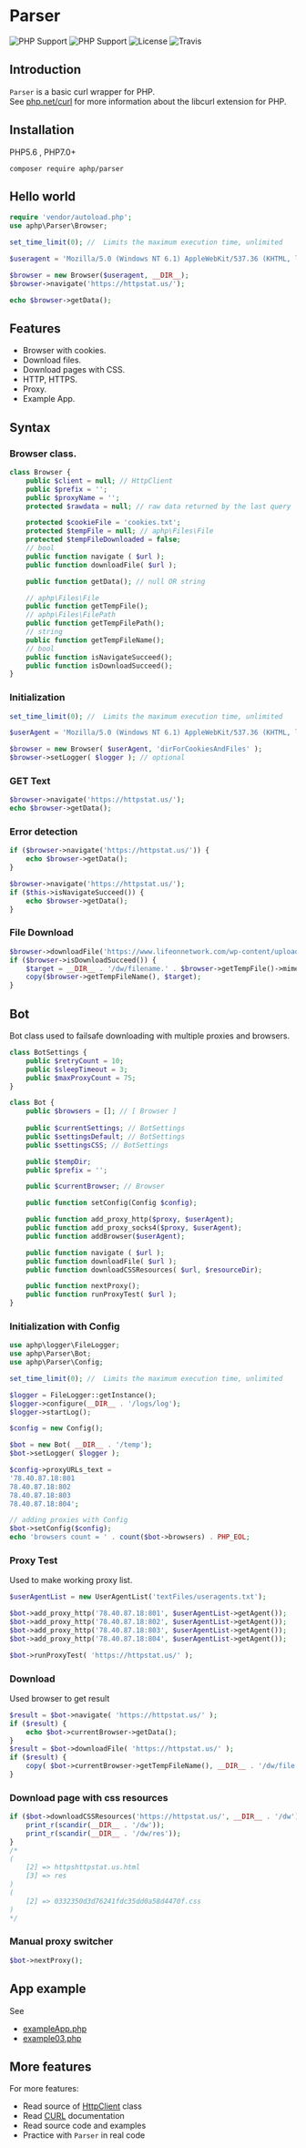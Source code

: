 # Parser

![PHP Support](https://img.shields.io/badge/php%20tested-5.6-brightgreen.svg)
![PHP Support](https://img.shields.io/badge/php%20tested-7.1-brightgreen.svg)
![License](https://img.shields.io/badge/license-MIT-green.svg)
![Travis](https://api.travis-ci.org/GonistLelatel/aphp_parser.svg?branch=master)

## Introduction

`Parser` is a basic curl wrapper for PHP.<br>
See [php.net/curl](https://www.php.net/curl) for more information about the libcurl extension for PHP.

## Installation
PHP5.6 , PHP7.0+

`composer require aphp/parser`

## Hello world

```php
require 'vendor/autoload.php';
use aphp\Parser\Browser;

set_time_limit(0); //  Limits the maximum execution time, unlimited

$useragent = 'Mozilla/5.0 (Windows NT 6.1) AppleWebKit/537.36 (KHTML, like Gecko) Chrome/41.0.2228.0 Safari/537.36';

$browser = new Browser($useragent, __DIR__);
$browser->navigate('https://httpstat.us/');

echo $browser->getData();
```

## Features

* Browser with cookies.
* Download files.
* Download pages with CSS.
* HTTP, HTTPS.
* Proxy.
* Example App.

## Syntax
### Browser class.
```php
class Browser {
	public $client = null; // HttpClient
	public $prefix = '';
	public $proxyName = '';
	protected $rawdata = null; // raw data returned by the last query

	protected $cookieFile = 'cookies.txt';
	protected $tempFile = null; // aphp\Files\File
	protected $tempFileDownloaded = false;
	// bool
	public function navigate ( $url );
	public function downloadFile( $url );

	public function getData(); // null OR string

	// aphp\Files\File
	public function getTempFile();
	// aphp\Files\FilePath
	public function getTempFilePath();
	// string
	public function getTempFileName();
	// bool
	public function isNavigateSucceed();
	public function isDownloadSucceed();
}
```
### Initialization
```php
set_time_limit(0); //  Limits the maximum execution time, unlimited

$userAgent = 'Mozilla/5.0 (Windows NT 6.1) AppleWebKit/537.36 (KHTML, like Gecko) Chrome/41.0.2228.0 Safari/537.36';

$browser = new Browser( $userAgent, 'dirForCookiesAndFiles' );
$browser->setLogger( $logger ); // optional
```
### GET Text
```php
$browser->navigate('https://httpstat.us/');
echo $browser->getData();
```
### Error detection
```php
if ($browser->navigate('https://httpstat.us/')) {
	echo $browser->getData();
}

$browser->navigate('https://httpstat.us/');
if ($this->isNavigateSucceed()) {
	echo $browser->getData();
}
```
### File Download
```php
$browser->downloadFile('https://www.lifeonnetwork.com/wp-content/uploads/2017/11/download.png');
if ($browser->isDownloadSucceed()) {
	$target = __DIR__ . '/dw/filename.' . $browser->getTempFile()->mimeExtension();
	copy($browser->getTempFileName(), $target);
}
```
## Bot
Bot class used to failsafe downloading with multiple proxies and browsers.
```php
class BotSettings {
	public $retryCount = 10;
	public $sleepTimeout = 3;
	public $maxProxyCount = 75;
}

class Bot {
	public $browsers = []; // [ Browser ]
 
	public $currentSettings; // BotSettings
	public $settingsDefault; // BotSettings
	public $settingsCSS; // BotSettings

	public $tempDir;
	public $prefix = '';

	public $currentBrowser; // Browser

	public function setConfig(Config $config);

	public function add_proxy_http($proxy, $userAgent);
	public function add_proxy_socks4($proxy, $userAgent);
	public function addBrowser($userAgent);

	public function navigate ( $url );
	public function downloadFile( $url );
	public function downloadCSSResources( $url, $resourceDir);

	public function nextProxy();
	public function runProxyTest( $url );
}
```
### Initialization with Config
```php
use aphp\logger\FileLogger;
use aphp\Parser\Bot;
use aphp\Parser\Config;

set_time_limit(0); //  Limits the maximum execution time, unlimited

$logger = FileLogger::getInstance();
$logger->configure(__DIR__ . '/logs/log');
$logger->startLog();

$config = new Config();

$bot = new Bot( __DIR__ . '/temp');
$bot->setLogger( $logger );

$config->proxyURLs_text = 
'78.40.87.18:801
78.40.87.18:802
78.40.87.18:803
78.40.87.18:804';

// adding proxies with Config
$bot->setConfig($config); 
echo 'browsers count = ' . count($bot->browsers) . PHP_EOL;
```
### Proxy Test
Used to make working proxy list.
```php
$userAgentList = new UserAgentList('textFiles/useragents.txt');

$bot->add_proxy_http('78.40.87.18:801', $userAgentList->getAgent());
$bot->add_proxy_http('78.40.87.18:802', $userAgentList->getAgent());
$bot->add_proxy_http('78.40.87.18:803', $userAgentList->getAgent());
$bot->add_proxy_http('78.40.87.18:804', $userAgentList->getAgent());

$bot->runProxyTest( 'https://httpstat.us/' );
```
### Download
Used browser to get result
```php
$result = $bot->navigate( 'https://httpstat.us/' );
if ($result) {
	echo $bot->currentBrowser->getData();
}
$result = $bot->downloadFile( 'https://httpstat.us/' ); 
if ($result) {
	copy( $bot->currentBrowser->getTempFileName(), __DIR__ . '/dw/file.html' );
}
```
### Download page with css resources
```php
if ($bot->downloadCSSResources('https://httpstat.us/', __DIR__ . '/dw')) {
	print_r(scandir(__DIR__ . '/dw'));
	print_r(scandir(__DIR__ . '/dw/res'));
}
/*
(
    [2] => httpshttpstat.us.html
    [3] => res
)
(
    [2] => 0332350d3d76241fdc35dd0a58d4470f.css
)
*/
```
### Manual proxy switcher
```php
$bot->nextProxy();
```
## App example
See 
* [exampleApp.php](example/exampleApp.php)
* [example03.php](example/example03.php)
## More features
For more features:
* Read source of [HttpClient](src/HttpClient.php) class
* Read [CURL](https://www.php.net/curl) documentation
* Read source code and examples
* Practice with `Parser` in real code